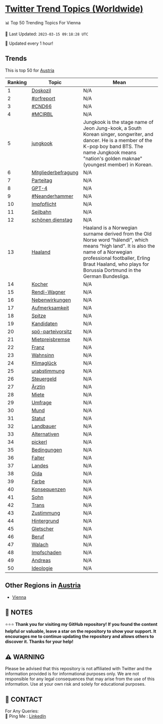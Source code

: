 [Twitter Trend Topics (Worldwide)](https://github.com/ErcinDedeoglu/Twitter-Trend-Topics)
==========


📊 Top 50 Trending Topics For Vienna

📆 Last Updated: `2023-03-15 09:18:28 UTC`

🔧 Updated every 1 hour!


## Trends

This is top 50 for [Austria](</Austria>)

| Ranking | Topic | Mean |
| ------- | ------------ | ------------ |
| 1 | [Doskozil](http://twitter.com/search?q=Doskozil) | N/A |
| 2 | [#orfreport](http://twitter.com/search?q=%23orfreport) | N/A |
| 3 | [#CND66](http://twitter.com/search?q=%23CND66) | N/A |
| 4 | [#MCIRBL](http://twitter.com/search?q=%23MCIRBL) | N/A |
| 5 | [jungkook](http://twitter.com/search?q=jungkook) | Jungkook is the stage name of Jeon Jung-kook, a South Korean singer, songwriter, and dancer. He is a member of the K-pop boy band BTS. The name Jungkook means "nation's golden maknae" (youngest member) in Korean. |
| 6 | [Mitgliederbefragung](http://twitter.com/search?q=Mitgliederbefragung) | N/A |
| 7 | [Parteitag](http://twitter.com/search?q=Parteitag) | N/A |
| 8 | [GPT-4](http://twitter.com/search?q=GPT-4) | N/A |
| 9 | [#Neanderhammer](http://twitter.com/search?q=%23Neanderhammer) | N/A |
| 10 | [Impfpflicht](http://twitter.com/search?q=Impfpflicht) | N/A |
| 11 | [Seilbahn](http://twitter.com/search?q=Seilbahn) | N/A |
| 12 | [schönen dienstag](http://twitter.com/search?q=sch%c3%b6nen+dienstag) | N/A |
| 13 | [Haaland](http://twitter.com/search?q=Haaland) | Haaland is a Norwegian surname derived from the Old Norse word “hálendi”, which means “high land”. It is also the name of a Norwegian professional footballer, Erling Braut Haaland, who plays for Borussia Dortmund in the German Bundesliga. |
| 14 | [Kocher](http://twitter.com/search?q=Kocher) | N/A |
| 15 | [Rendi-Wagner](http://twitter.com/search?q=Rendi-Wagner) | N/A |
| 16 | [Nebenwirkungen](http://twitter.com/search?q=Nebenwirkungen) | N/A |
| 17 | [Aufmerksamkeit](http://twitter.com/search?q=Aufmerksamkeit) | N/A |
| 18 | [Spitze](http://twitter.com/search?q=Spitze) | N/A |
| 19 | [Kandidaten](http://twitter.com/search?q=Kandidaten) | N/A |
| 20 | [spö-parteivorsitz](http://twitter.com/search?q=sp%c3%b6-parteivorsitz) | N/A |
| 21 | [Mietpreisbremse](http://twitter.com/search?q=Mietpreisbremse) | N/A |
| 22 | [Franz](http://twitter.com/search?q=Franz) | N/A |
| 23 | [Wahnsinn](http://twitter.com/search?q=Wahnsinn) | N/A |
| 24 | [Klimaglück](http://twitter.com/search?q=Klimagl%c3%bcck) | N/A |
| 25 | [urabstimmung](http://twitter.com/search?q=urabstimmung) | N/A |
| 26 | [Steuergeld](http://twitter.com/search?q=Steuergeld) | N/A |
| 27 | [Ärztin](http://twitter.com/search?q=%c3%84rztin) | N/A |
| 28 | [Miete](http://twitter.com/search?q=Miete) | N/A |
| 29 | [Umfrage](http://twitter.com/search?q=Umfrage) | N/A |
| 30 | [Mund](http://twitter.com/search?q=Mund) | N/A |
| 31 | [Statut](http://twitter.com/search?q=Statut) | N/A |
| 32 | [Landbauer](http://twitter.com/search?q=Landbauer) | N/A |
| 33 | [Alternativen](http://twitter.com/search?q=Alternativen) | N/A |
| 34 | [pickerl](http://twitter.com/search?q=pickerl) | N/A |
| 35 | [Bedingungen](http://twitter.com/search?q=Bedingungen) | N/A |
| 36 | [Falter](http://twitter.com/search?q=Falter) | N/A |
| 37 | [Landes](http://twitter.com/search?q=Landes) | N/A |
| 38 | [Oida](http://twitter.com/search?q=Oida) | N/A |
| 39 | [Farbe](http://twitter.com/search?q=Farbe) | N/A |
| 40 | [Konsequenzen](http://twitter.com/search?q=Konsequenzen) | N/A |
| 41 | [Sohn](http://twitter.com/search?q=Sohn) | N/A |
| 42 | [Trans](http://twitter.com/search?q=Trans) | N/A |
| 43 | [Zustimmung](http://twitter.com/search?q=Zustimmung) | N/A |
| 44 | [Hintergrund](http://twitter.com/search?q=Hintergrund) | N/A |
| 45 | [Gletscher](http://twitter.com/search?q=Gletscher) | N/A |
| 46 | [Beruf](http://twitter.com/search?q=Beruf) | N/A |
| 47 | [Walach](http://twitter.com/search?q=Walach) | N/A |
| 48 | [Impfschaden](http://twitter.com/search?q=Impfschaden) | N/A |
| 49 | [Andreas](http://twitter.com/search?q=Andreas) | N/A |
| 50 | [Ideologie](http://twitter.com/search?q=Ideologie) | N/A |



## Other Regions in [Austria](</Austria>)

* [Vienna](</Austria/Vienna.md>)



## 📝 NOTES

⭐⭐⭐ **Thank you for visiting my GitHub repository! If you found the content helpful or valuable, leave a star on the repository to show your support. It encourages me to continue updating the repository and allows others to discover it. Thanks for your help!**


## ⚠️ WARNING

Please be advised that this repository is not affiliated with Twitter and the information provided is for informational purposes only. We are not responsible for any legal consequences that may arise from the use of this information. Use at your own risk and solely for educational purposes.


## 📨 CONTACT

 For Any Queries:  
            🏓 Ping Me : [LinkedIn](https://www.linkedin.com/in/ercindedeoglu/)

